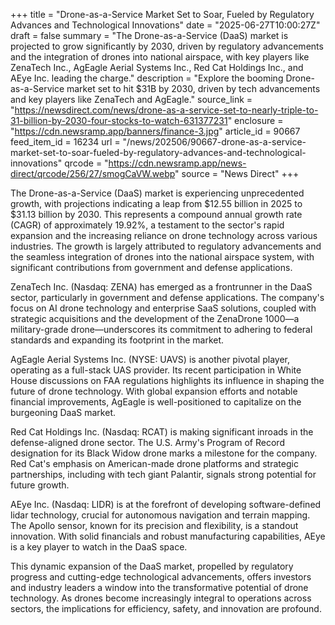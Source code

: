 +++
title = "Drone-as-a-Service Market Set to Soar, Fueled by Regulatory Advances and Technological Innovations"
date = "2025-06-27T10:00:27Z"
draft = false
summary = "The Drone-as-a-Service (DaaS) market is projected to grow significantly by 2030, driven by regulatory advancements and the integration of drones into national airspace, with key players like ZenaTech Inc., AgEagle Aerial Systems Inc., Red Cat Holdings Inc., and AEye Inc. leading the charge."
description = "Explore the booming Drone-as-a-Service market set to hit $31B by 2030, driven by tech advancements and key players like ZenaTech and AgEagle."
source_link = "https://newsdirect.com/news/drone-as-a-service-set-to-nearly-triple-to-31-billion-by-2030-four-stocks-to-watch-631377231"
enclosure = "https://cdn.newsramp.app/banners/finance-3.jpg"
article_id = 90667
feed_item_id = 16234
url = "/news/202506/90667-drone-as-a-service-market-set-to-soar-fueled-by-regulatory-advances-and-technological-innovations"
qrcode = "https://cdn.newsramp.app/news-direct/qrcode/256/27/smogCaVW.webp"
source = "News Direct"
+++

<p>The Drone-as-a-Service (DaaS) market is experiencing unprecedented growth, with projections indicating a leap from $12.55 billion in 2025 to $31.13 billion by 2030. This represents a compound annual growth rate (CAGR) of approximately 19.92%, a testament to the sector's rapid expansion and the increasing reliance on drone technology across various industries. The growth is largely attributed to regulatory advancements and the seamless integration of drones into the national airspace system, with significant contributions from government and defense applications.</p><p>ZenaTech Inc. (Nasdaq: ZENA) has emerged as a frontrunner in the DaaS sector, particularly in government and defense applications. The company's focus on AI drone technology and enterprise SaaS solutions, coupled with strategic acquisitions and the development of the ZenaDrone 1000—a military-grade drone—underscores its commitment to adhering to federal standards and expanding its footprint in the market.</p><p>AgEagle Aerial Systems Inc. (NYSE: UAVS) is another pivotal player, operating as a full-stack UAS provider. Its recent participation in White House discussions on FAA regulations highlights its influence in shaping the future of drone technology. With global expansion efforts and notable financial improvements, AgEagle is well-positioned to capitalize on the burgeoning DaaS market.</p><p>Red Cat Holdings Inc. (Nasdaq: RCAT) is making significant inroads in the defense-aligned drone sector. The U.S. Army's Program of Record designation for its Black Widow drone marks a milestone for the company. Red Cat's emphasis on American-made drone platforms and strategic partnerships, including with tech giant Palantir, signals strong potential for future growth.</p><p>AEye Inc. (Nasdaq: LIDR) is at the forefront of developing software-defined lidar technology, crucial for autonomous navigation and terrain mapping. The Apollo sensor, known for its precision and flexibility, is a standout innovation. With solid financials and robust manufacturing capabilities, AEye is a key player to watch in the DaaS space.</p><p>This dynamic expansion of the DaaS market, propelled by regulatory progress and cutting-edge technological advancements, offers investors and industry leaders a window into the transformative potential of drone technology. As drones become increasingly integral to operations across sectors, the implications for efficiency, safety, and innovation are profound.</p>